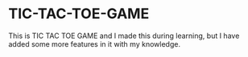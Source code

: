 # TIC-TAC-TOE-GAME
This is TIC TAC TOE GAME and I made this during learning, but I have added some more features in it with my knowledge.
